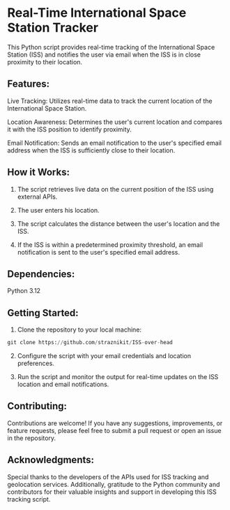 # Real-Time International Space Station Tracker

This Python script provides real-time tracking of the International Space Station (ISS) and notifies the user via email when the ISS is in close proximity to their location.

## Features:

Live Tracking: Utilizes real-time data to track the current location of the International Space Station.

Location Awareness: Determines the user's current location and compares it with the ISS position to identify proximity.

Email Notification: Sends an email notification to the user's specified email address when the ISS is sufficiently close to their location.

## How it Works:

1. The script retrieves live data on the current position of the ISS using external APIs.

2. The user enters his location.

3. The script calculates the distance between the user's location and the ISS.

4. If the ISS is within a predetermined proximity threshold, an email notification is sent to the user's specified email address.
## Dependencies:
Python 3.12
## Getting Started:
1. Clone the repository to your local machine:
```python
git clone https://github.com/straznikit/ISS-over-head
```
2. Configure the script with your email credentials and location preferences.

3. Run the script and monitor the output for real-time updates on the ISS location and email notifications.

## Contributing:

Contributions are welcome! If you have any suggestions, improvements, or feature requests, please feel free to submit a pull request or open an issue in the repository.

## Acknowledgments:

Special thanks to the developers of the APIs used for ISS tracking and geolocation services. Additionally, gratitude to the Python community and contributors for their valuable insights and support in developing this ISS tracking script.
